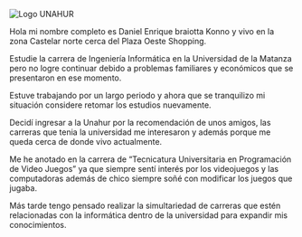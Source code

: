 ![Logo UNAHUR](./assets/UNAHUR.png)

Hola mi nombre completo es Daniel Enrique braiotta Konno y vivo en la zona Castelar norte cerca del Plaza Oeste Shopping.

Estudie la carrera de Ingeniería Informática en la Universidad de la Matanza pero no logre continuar debido a problemas familiares y económicos que se presentaron en ese momento.

Estuve trabajando por un largo periodo y ahora que se tranquilizo mi situación considere retomar los estudios nuevamente.

Decidí ingresar a la Unahur por la recomendación de unos amigos, las carreras que tenia la universidad me interesaron y además porque me queda cerca de donde vivo actualmente. 

Me he anotado en la carrera de “Tecnicatura Universitaria en Programación de Video Juegos” ya que siempre sentí interés por los videojuegos y las computadoras además de chico siempre soñé con modificar los juegos que jugaba. 

Más tarde tengo pensado realizar la simultariedad de carreras que estén relacionadas con la informática dentro de la universidad para expandir mis conocimientos.
